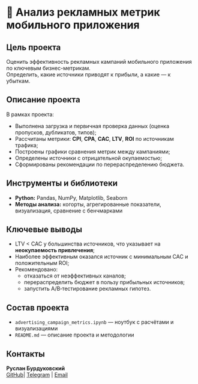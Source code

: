 # 📢 Анализ рекламных метрик мобильного приложения

## Цель проекта

Оценить эффективность рекламных кампаний мобильного приложения по ключевым бизнес-метрикам.  
Определить, какие источники приводят к прибыли, а какие — к убыткам.

## Описание проекта

В рамках проекта:
- Выполнена загрузка и первичная проверка данных (оценка пропусков, дубликатов, типов);
- Рассчитаны метрики: **CPI**, **CPA**, **CAC**, **LTV**, **ROI** по источникам трафика;
- Построены графики сравнения метрик между кампаниями;
- Определены источники с отрицательной окупаемостью;
- Сформированы рекомендации по перераспределению бюджета.

## Инструменты и библиотеки

- **Python:** Pandas, NumPy, Matplotlib, Seaborn  
- **Методы анализа:** когорты, агрегированные показатели, визуализация, сравнение с бенчмарками

## Ключевые выводы

- LTV < CAC у большинства источников, что указывает на **неокупаемость привлечения**;
- Наиболее эффективным оказался источник с минимальным CAC и положительным ROI;
- Рекомендовано:
  - отказаться от неэффективных каналов;
  - перераспределить бюджет в пользу прибыльных источников;
  - запустить A/B‑тестирование рекламных гипотез.

## Состав проекта

- `advertising_campaign_metrics.ipynb` — ноутбук с расчётами и визуализациями
- `README.md` — описание проекта и методологии

## Контакты

**Руслан Бурдуковский**  
[GitHub](https://github.com/Kleineriese)| [Telegram](https://t.me/kleineriese) | [Email](mailto:ruslanritmix@gmail.com)

